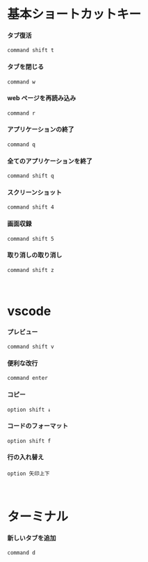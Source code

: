 # 基本ショートカットキー

#### タブ復活

```
command shift t
```

#### タブを閉じる

```
command w
```

#### web ページを再読み込み

```
command r
```

#### アプリケーションの終了

```
command q
```

#### 全てのアプリケーションを終了

```
command shift q
```

#### スクリーンショット

```
command shift 4
```

#### 画面収録

```
command shift 5
```

#### 取り消しの取り消し

```
command shift z
```

<br>

# vscode

#### プレビュー

```
command shift v
```

#### 便利な改行

```
command enter
```

#### コピー

```
option shift ↓
```

#### コードのフォーマット

```
option shift f
```

#### 行の入れ替え

```
option 矢印上下
```

<br>

# ターミナル

#### 新しいタブを追加

```
command d
```
